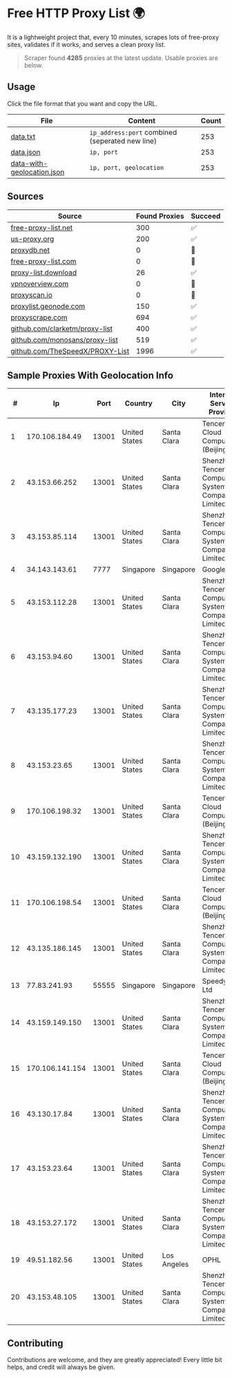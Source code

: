 
# Free HTTP Proxy List 🌍

It is a lightweight project that, every 10 minutes, scrapes lots of free-proxy sites, validates if it works, and serves a clean proxy list.


> Scraper found **4285** proxies at the latest update. Usable proxies are below.

## Usage

Click the file format that you want and copy the URL.


|File|Content|Count|
|----|-------|-----|
|[data.txt](https://raw.githubusercontent.com/themiralay/Proxy-List-World/master/data.txt)|`ip_address:port` combined (seperated new line)|253|
|[data.json](https://raw.githubusercontent.com/themiralay/Proxy-List-World/master/data.json)|`ip, port`|253|
|[data-with-geolocation.json](https://raw.githubusercontent.com/themiralay/Proxy-List-World/master/data-with-geolocation.json)|`ip, port, geolocation`|253|

## Sources

|Source|Found Proxies|Succeed|
|------|-------------|-------|
|[free-proxy-list.net](https://free-proxy-list.net)|300|✅|
|[us-proxy.org](https://www.us-proxy.org)|200|✅|
|[proxydb.net](http://proxydb.net)|0|🚫|
|[free-proxy-list.com](https://free-proxy-list.com/?page=&port=&type%5B%5D=http&type%5B%5D=https&up_time=0&search=Search)|0|🚫|
|[proxy-list.download](https://www.proxy-list.download/HTTP)|26|✅|
|[vpnoverview.com](https://vpnoverview.com/privacy/anonymous-browsing/free-proxy-servers)|0|🚫|
|[proxyscan.io](https://www.proxyscan.io)|0|🚫|
|[proxylist.geonode.com](https://proxylist.geonode.com/api/proxy-list?limit=300&page=1&sort_by=lastChecked&sort_type=desc&protocols=http,https)|150|✅|
|[proxyscrape.com](https://api.proxyscrape.com/v2/?request=displayproxies&protocol=http&timeout=10000&country=all&ssl=all&anonymity=all)|694|✅|
|[github.com/clarketm/proxy-list](https://raw.githubusercontent.com/clarketm/proxy-list/master/proxy-list-raw.txt)|400|✅|
|[github.com/monosans/proxy-list](https://raw.githubusercontent.com/monosans/proxy-list/main/proxies/http.txt)|519|✅|
|[github.com/TheSpeedX/PROXY-List](https://raw.githubusercontent.com/TheSpeedX/PROXY-List/master/http.txt)|1996|✅|


## Sample Proxies With Geolocation Info

|#|Ip|Port|Country|City|Internet Service Provider|
|-|--|----|-------|----|-------------------------|
|1|170.106.184.49|13001|United States|Santa Clara|Tencent Cloud Computing (Beijing) Co|
|2|43.153.66.252|13001|United States|Santa Clara|Shenzhen Tencent Computer Systems Company Limited|
|3|43.153.85.114|13001|United States|Santa Clara|Shenzhen Tencent Computer Systems Company Limited|
|4|34.143.143.61|7777|Singapore|Singapore|Google LLC|
|5|43.153.112.28|13001|United States|Santa Clara|Shenzhen Tencent Computer Systems Company Limited|
|6|43.153.94.60|13001|United States|Santa Clara|Shenzhen Tencent Computer Systems Company Limited|
|7|43.135.177.23|13001|United States|Santa Clara|Shenzhen Tencent Computer Systems Company Limited|
|8|43.153.23.65|13001|United States|Santa Clara|Shenzhen Tencent Computer Systems Company Limited|
|9|170.106.198.32|13001|United States|Santa Clara|Tencent Cloud Computing (Beijing) Co|
|10|43.159.132.190|13001|United States|Santa Clara|Shenzhen Tencent Computer Systems Company Limited|
|11|170.106.198.54|13001|United States|Santa Clara|Tencent Cloud Computing (Beijing) Co|
|12|43.135.186.145|13001|United States|Santa Clara|Shenzhen Tencent Computer Systems Company Limited|
|13|77.83.241.93|55555|Singapore|Singapore|SpeedyPage Ltd|
|14|43.159.149.150|13001|United States|Santa Clara|Shenzhen Tencent Computer Systems Company Limited|
|15|170.106.141.154|13001|United States|Santa Clara|Tencent Cloud Computing (Beijing) Co|
|16|43.130.17.84|13001|United States|Santa Clara|Shenzhen Tencent Computer Systems Company Limited|
|17|43.153.23.64|13001|United States|Santa Clara|Shenzhen Tencent Computer Systems Company Limited|
|18|43.153.27.172|13001|United States|Santa Clara|Shenzhen Tencent Computer Systems Company Limited|
|19|49.51.182.56|13001|United States|Los Angeles|OPHL|
|20|43.153.48.105|13001|United States|Santa Clara|Shenzhen Tencent Computer Systems Company Limited|



## Contributing

Contributions are welcome, and they are greatly appreciated! Every
little bit helps, and credit will always be given.

